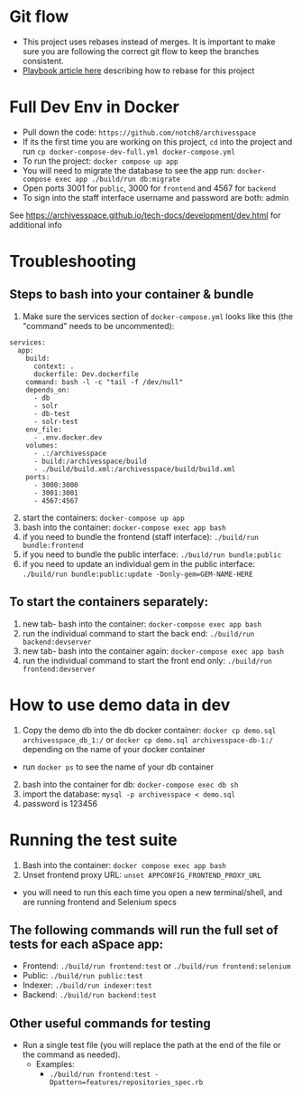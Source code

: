 # Git flow
- This project uses rebases instead of merges. It is important to make sure you are following the correct git flow to keep the branches consistent.
- [Playbook article here](http://playbook-staging.notch8.com/en/git/rebasing) describing how to rebase for this project

# Full Dev Env in Docker

- Pull down the code: `https://github.com/notch8/archivesspace`
- If its the first time you are working on this project, `cd` into the project and run `cp docker-compose-dev-full.yml docker-compose.yml`
- To run the project: `docker compose up app`
- You will need to migrate the database to see the app run: `docker-compose exec app ./build/run db:migrate`
- Open ports 3001 for `public`, 3000 for `frontend` and 4567 for `backend`
- To sign into the staff interface username and password are both: admin


See https://archivesspace.github.io/tech-docs/development/dev.html for additional info

# Troubleshooting

## Steps to bash into your container & bundle

1. Make sure the services section of `docker-compose.yml` looks like this (the "command" needs to be uncommented):
```
services:
  app:
    build:
      context: .
      dockerfile: Dev.dockerfile
    command: bash -l -c "tail -f /dev/null"
    depends_on:
      - db
      - solr
      - db-test
      - solr-test
    env_file:
      - .env.docker.dev
    volumes:
      - .:/archivesspace
      - build:/archivesspace/build
      - ./build/build.xml:/archivesspace/build/build.xml
    ports:
      - 3000:3000
      - 3001:3001
      - 4567:4567
```

2. start the containers: `docker-compose up app`
3. bash into the container: `docker-compose exec app bash`
4. if you need to bundle the frontend (staff interface): `./build/run bundle:frontend`
5. if you need to bundle the public interface: `./build/run bundle:public`
5. if you need to update an individual gem in the public interface: `./build/run bundle:public:update -Donly-gem=GEM-NAME-HERE`

## To start the containers separately:
1. new tab- bash into the container: `docker-compose exec app bash`
2. run the individual command to start the back end: `./build/run backend:devserver`
3. new tab- bash into the container again: `docker-compose exec app bash`
4. run the individual command to start the front end only: `./build/run frontend:devserver`

# How to use demo data in dev
1. Copy the demo db into the db docker container: `docker cp demo.sql archivesspace_db_1:/` or `docker cp demo.sql archivesspace-db-1:/` depending on the name of your docker container
  - run `docker ps` to see the name of your db container
2. bash into the container for db: `docker-compose exec db sh`
3. import the database: `mysql -p archivesspace < demo.sql`
4. password is 123456

# Running the test suite
1. Bash into the container: `docker compose exec app bash`
2. Unset frontend proxy URL: `unset APPCONFIG_FRONTEND_PROXY_URL`
  - you will need to run this each time you open a new terminal/shell, and are running frontend and Selenium specs

## The following commands will run the full set of tests for each aSpace app:
- Frontend: `./build/run frontend:test` or `./build/run frontend:selenium`
- Public: `./build/run public:test`
- Indexer: `./build/run indexer:test`
- Backend: `./build/run backend:test`

## Other useful commands for testing
- Run a single test file (you will replace the path at the end of the file or the command as needed).
  - Examples:
    - `./build/run frontend:test -Dpattern=features/repositories_spec.rb`

